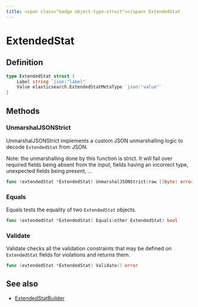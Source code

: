 ```yaml
---
title: <span class="badge object-type-struct"></span> ExtendedStat
---
```

# <span class="badge object-type-struct"></span> ExtendedStat

## Definition

```go
type ExtendedStat struct {
    Label string `json:"label"`
    Value elasticsearch.ExtendedStatMetaType `json:"value"`
}
```
## Methods

### <span class="badge object-method"></span> UnmarshalJSONStrict

UnmarshalJSONStrict implements a custom JSON unmarshalling logic to decode `ExtendedStat` from JSON.

Note: the unmarshalling done by this function is strict. It will fail over required fields being absent from the input, fields having an incorrect type, unexpected fields being present, …

```go
func (extendedStat *ExtendedStat) UnmarshalJSONStrict(raw []byte) error
```

### <span class="badge object-method"></span> Equals

Equals tests the equality of two `ExtendedStat` objects.

```go
func (extendedStat *ExtendedStat) Equals(other ExtendedStat) bool
```

### <span class="badge object-method"></span> Validate

Validate checks all the validation constraints that may be defined on `ExtendedStat` fields for violations and returns them.

```go
func (extendedStat *ExtendedStat) Validate() error
```

## See also

 * <span class="badge builder"></span> [ExtendedStatBuilder](./builder-ExtendedStatBuilder.md)
